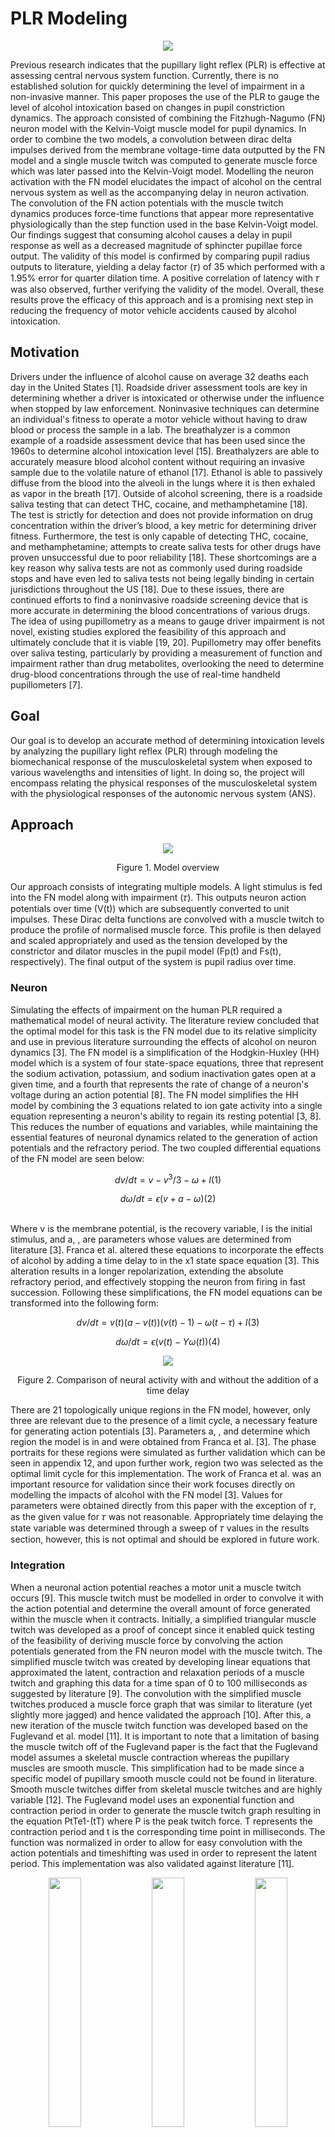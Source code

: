 # PLR Modeling
<p align="center">
  <img src="https://github.com/josephmitchell48/PLR_Modeling/blob/main/media/overviewPLR.gif" />
</p>

Previous research indicates that the pupillary light reflex (PLR) is effective at assessing central nervous system function. Currently, there is no established solution for quickly determining the level of impairment in a non-invasive manner. This paper proposes the use of the PLR to gauge the level of alcohol intoxication based on changes in pupil constriction dynamics. The approach consisted of combining the Fitzhugh-Nagumo (FN) neuron model with the Kelvin-Voigt muscle model for pupil dynamics. In order to combine the two models, a convolution between dirac delta impulses derived from the membrane voltage-time data outputted by the FN model and a single muscle twitch was computed to generate muscle force which was later passed into the Kelvin-Voigt model. Modelling the neuron activation with the FN model elucidates the impact of alcohol on the central nervous system as well as the accompanying delay in neuron activation. The convolution of the FN action potentials with the muscle twitch dynamics produces force-time functions that appear more representative physiologically than the step function used in the base Kelvin-Voigt model. Our findings suggest that consuming alcohol causes a delay in pupil response as well as a decreased magnitude of sphincter pupillae force output. The validity of this model is confirmed by comparing pupil radius outputs to literature, yielding a delay factor (𝜏) of 35 which performed with a 1.95% error for quarter dilation time.  A positive correlation of latency with 𝜏 was also observed, further verifying the validity of the model. Overall, these results prove the efficacy of this approach and is a promising next step in reducing the frequency of motor vehicle accidents caused by alcohol intoxication.

## Motivation
Drivers under the influence of alcohol cause on average 32 deaths each day in the United States [1]. Roadside driver assessment tools are key in determining whether a driver is intoxicated or otherwise under the influence when stopped by law enforcement. Noninvasive techniques can determine an individual's fitness to operate a motor vehicle without having to draw blood or process the sample in a lab. The breathalyzer is a common example of a roadside assessment device that has been used since the 1960s to determine alcohol intoxication level [15]. Breathalyzers are able to accurately measure blood alcohol content without requiring an invasive sample due to the volatile nature of ethanol [17]. Ethanol is able to passively diffuse from the blood into the alveoli in the lungs where it is then exhaled as vapor in the breath [17]. Outside of alcohol screening, there is a roadside saliva testing that can detect THC, cocaine, and methamphetamine [18]. The test is strictly for detection and does not provide information on drug concentration within the driver’s blood, a key metric for determining driver fitness. Furthermore, the test is only capable of detecting THC, cocaine, and methamphetamine; attempts to create saliva tests for other drugs have proven unsuccessful due to poor reliability [18]. These shortcomings are a key reason why saliva tests are not as commonly used during roadside stops and have even led to saliva tests not being legally binding in certain jurisdictions throughout the US [18]. Due to these issues, there are continued efforts to find a noninvasive roadside screening device that is more accurate in determining the blood concentrations of various drugs. The idea of using pupillometry as a means to gauge driver impairment is not novel, existing studies explored the feasibility of this approach and ultimately conclude that it is viable [19, 20]. Pupillometry may offer benefits over saliva testing, particularly by providing a measurement of function and impairment rather than drug metabolites, overlooking the need to determine drug-blood concentrations through the use of real-time handheld pupillometers [7].

## Goal
Our goal is to develop an accurate method of determining intoxication levels by analyzing the pupillary light reflex (PLR) through modeling the biomechanical response of the musculoskeletal system when exposed to various wavelengths and intensities of light. In doing so, the project will encompass relating the physical responses of the musculoskeletal system with the physiological responses of the autonomic nervous system (ANS). 

## Approach
<p align="center">
  <img src="https://github.com/josephmitchell48/PLR_Modeling/blob/main/media/systemDiagram.png" />
</p>
<p align="center">
Figure 1. Model overview
</p>

Our approach consists of integrating multiple models. A light stimulus is fed into the FN model along with impairment (𝜏). This outputs neuron action potentials over time (V(t)) which are subsequently converted to unit impulses. These Dirac delta functions are convolved with a muscle twitch to produce the profile of normalised muscle force. This profile is then delayed and scaled appropriately and used as the tension developed by the constrictor and dilator muscles in the pupil model (Fp(t) and Fs(t), respectively). The final output of the system is pupil radius over time.

### Neuron
Simulating the effects of impairment on the human PLR required a mathematical model of neural activity. The literature review concluded that the optimal model for this task is the FN model due to its relative simplicity and use in previous literature surrounding the effects of alcohol on neuron dynamics [3]. The FN model is a simplification of the Hodgkin-Huxley (HH) model which is a system of four state-space equations, three that represent the sodium activation, potassium, and sodium inactivation gates open at a given time, and a fourth that represents the rate of change of a neuron's voltage during an action potential [8]. The FN model simplifies the HH model by combining the 3 equations related to ion gate activity into a single equation representing a neuron's ability to regain its resting potential [3, 8]. This reduces the number of equations and variables, while maintaining the essential features of neuronal dynamics related to the generation of action potentials and the refractory period. The two coupled differential equations of the FN model are seen below:

```math
dv/dt = v-v^3/3 -\omega + I   (1)
```

```math
d\omega/dt = \epsilon(v + a - \omega)   (2)
```
\
Where v is the membrane potential,  is the recovery variable, I is the initial stimulus, and a, ,  are parameters whose values are determined from literature [3]. Franca et al. altered these equations to incorporate the effects of alcohol by adding a time delay to  in the x1 state space equation [3]. This alteration results in a longer repolarization, extending the absolute refractory period, and effectively stopping the neuron from firing in fast succession. Following these simplifications, the FN model equations can be transformed into the following form:

```math
dv/dt = v(t)(a-v(t))(v(t)-1) - \omega(t-τ)+ I (3)
```
```math
d\omega/dt =  \epsilon(v(t) - \Upsilon\omega(t)) (4)
```

<p align="center">
  <img src="https://github.com/josephmitchell48/PLR_Modeling/blob/main/media/neuronRepolarization.png" />
</p>
<p align="center">
Figure 2. Comparison of neural activity with and without the addition of a time delay
</p>

There are 21 topologically unique regions in the FN model, however, only three are relevant due to the presence of a limit cycle, a necessary feature for generating action potentials [3]. Parameters a, , and  determine which region the model is in and were obtained from Franca et al. [3]. The phase portraits for these regions were simulated as further validation which can be seen in appendix 12, and upon further work, region two was selected as the optimal limit cycle for this implementation.
The work of Franca et al. was an important resource for validation since their work focuses directly on modelling the impacts of alcohol with the FN model [3]. Values for parameters were obtained directly from this paper with the exception of 𝜏, as the given value for 𝜏 was not reasonable. Appropriately time delaying the state variable was determined through a sweep of 𝜏 values in the results section, however, this is not optimal and should be explored in future work.

### Integration 
When a neuronal action potential reaches a motor unit a muscle twitch occurs [9]. This muscle twitch must be modelled in order to convolve it with the action potential and determine the overall amount of force generated within the muscle when it contracts. Initially, a simplified triangular muscle twitch was developed as a proof of concept since it enabled quick testing of the feasibility of deriving muscle force by convolving the action potentials generated from the FN neuron model with the muscle twitch. The simplified muscle twitch was created by developing linear equations that approximated the latent, contraction and relaxation periods of a muscle twitch and graphing this data for a time span of 0 to 100 milliseconds as suggested by literature [9]. The convolution with the simplified muscle twitches produced a muscle force graph that was similar to literature (yet slightly more jagged) and hence validated the approach [10]. After this, a new iteration of the muscle twitch function was developed based on the Fuglevand et al. model [11]. It is important to note that a limitation of basing the muscle twitch off of the Fuglevand paper is the fact that the Fuglevand model assumes a skeletal muscle contraction whereas the pupillary muscles are smooth muscle.  This simplification had to be made since a specific model of pupillary smooth muscle could not be found in literature. Smooth muscle twitches differ from skeletal muscle twitches and are highly variable [12]. The Fuglevand model uses an exponential function and contraction period in order to generate the muscle twitch graph resulting in the equation PtTe1-(tT) where P is the peak twitch force. T represents the contraction period and t is the corresponding time point in milliseconds. The function was normalized in order to allow for easy convolution with the action potentials and timeshifting was used in order to represent the latent period.  This implementation was also validated against literature [11].
<p align="center">
  <img src="https://github.com/josephmitchell48/PLR_Modeling/blob/main/media/muscleTwitchTextbook.png" width="32%" /> <img src="https://github.com/josephmitchell48/PLR_Modeling/blob/main/media/muscleP.png" width="32%"/> <img src="https://github.com/josephmitchell48/PLR_Modeling/blob/main/media/singleTwitch.png" width="32%" />
</p>
<p align="center">
  Figure 3. Example of muscle twitch tension output (left) and comparison of Fuglevand muscle twitch (middle) with our implementation where P [Peak Force] = 1 (right) [13, 11].
</p>

The action potentials generated by the FN model are simplified by the conversion to Dirac delta impulses for easier convolution with the muscle twitch. This was accomplished by placing an impulse at the rising edge of every action potential. This simplification is appropriate since the action potential is an all-or-nothing response. Consultation with literature indicates this is an acceptable technique for modelling action potentials providing further validation [14]. Since action potential duration is short, ~1ms, the area underneath the graph is quite small and as such it is relatively negligible when considering its impact on the convolution [15]. Using the Dirac delta functions impulses instead of action potentials still elucidates the impacts of alcohol intoxication since the location of the Dirac delta impulse will still be delayed relative to a non-intoxicated individual which means the effect of alcohol on muscle force is still captured in the convolution.
To achieve an overall muscle response of the pupillary muscles that can be inputted into the physical model of the PLR, convolution of the neuronal action potentials with the aforementioned muscle twitch function was performed. This method has been validated in literature which used convolution to model isometric contractions based on motor unit activation [14]. A simplification was made by time scaling the FN model to achieve a realistic physiological time span for the neuron action potentials. The implementation of the model from Franca et al. is unitless, requiring a conversion factor of 50000 units to achieve a period of about 1 ms per action potential in an undelayed state, which aligns with literature [16]. Convolving the time-scaled neuron function with the muscle twitch function was performed using MATLAB’s conv function at each action potential spike. This yielded the overall muscle response through the temporal summation of the muscle response at each action potential. The resulting graph of muscle activation can be supported by literature in which muscle activation was simulated using the same muscle twitch function [10]. 

<p align="center">
  <img src="https://github.com/josephmitchell48/PLR_Modeling/blob/main/media/literatureTetanus.png" width="48%" /> <img src="https://github.com/josephmitchell48/PLR_Modeling/blob/main/media/muscleResponse.png" width="48%" />
</p>
<p align="center">
  Figure 4. Comparison of muscle activation from literature (L, Raikova et al.) with delayed and non-delayed muscle response achieved through convolution (R) [10].
</p>

As can be seen in Figure 4, the simulated muscle response was comparable to muscle responses from literature in overall shape. Additionally, it can be seen that increasing the alcohol factor, 𝜏, results in lower muscle force as well as a slight delay in activation, which aligns with the assumptions made in the implemented FN model. The resulting response was used in the physical model in Fp(t) and Fs(t). This is done by multiplying the normalised muscle force from the convolution with the implemented step functions in the implementation of the physical model. 

### Physical Model
In this work the modelling approach taken for the PLR was based on the model used by Fan & Yao [7]. This involved representing the pupil dilator and constrictor muscles both as a combination of a spring, damper, and contractile element (force-generating component). 
The sphincter contractile element force is denoted by Fp(t) because it is stimulated by the parasympathetic nervous system and the dilator Fs(t) because it is controlled by the sympathetic system. Simplified versions of the equations for the state-space model taken from Fan & Yao’s work are shown: 

```math
x_1 = r        (5)
```
```math
x_2 =dr/dt      (6)
```
```math
dx_1/dt=x_2      (7)
```
```math
dx_2/dt = d^2r/dt^2 = F_{elastic} - F_{damping} + F_p(t)+F_s(t)          (8)
```
Where ‘r’ represents pupil radius, Felastic is the force attributed to the elastic components, Fdamping is the force attributed to the dampers. The geometry and mass of the pupil is also taken into account in the calculations of these force values. Full equations with all parameters can be seen in the appendix.
The input to the model is a 100ms light flash at time 1 second. For this reason, it is not passed to the function but hard-coded into the simulation code that model muscle response. Fp(t) and Fs(t) are the force functions as a result from a 100ms light flash occurring at time = 1 second. Fan & Yao represent this as step functions with fitted amplitude and delays.


<p align="center">
  <img src="https://github.com/josephmitchell48/PLR_Modeling/blob/main/media/delayVisualization.png" width="48%" /> <img src="https://github.com/josephmitchell48/PLR_Modeling/blob/main/media/muscleComparison.png" width="48%" />
</p>
<p align="center">
  Figure 5. Fp(t)  and Fs(t) as step functions with fitted delays (𝜏p, 𝜏s)  and amplitudes (Fp, Fs) as in Fan & Yao’s work (Left, top right) and convolved muscle twitch force profile    (bottom right).
</p>

The MATLAB implementation of the physical model uses ODE45 to solve the linear system. This was validated by comparing the output with the results from Fan & Yao at three different light intensities.

<p align="center">
  <img src="https://github.com/josephmitchell48/PLR_Modeling/blob/main/media/pupil_validation.png" />
</p>
<p align="center">
  Figure 6. Literature model results (L) and our MATLAB implementation results (R).
</p>

###Parameter Sweep
To determine the value of 𝜏 to best represent intoxication, a range of values were used to simulate the PLR. The output could then be compared with experimental PLR data. Ideally, raw PLR data would be compared to the output of our model. However, this data was not available so other derived statistics needed to be used. Typical statistics calculated include latency, acceleration, contraction velocity, quarter-dilation velocity, and half-dilation time of the pupil radius [17]. Refer to appendix Table 1 for further elaboration of the different variables. Code was written to effectively calculate these values from the raw pupil radius data. Latency was calculated by the time difference (in seconds) between the light stimulus and the onset of contraction (initial inflection point). The initial inflection point was identified as the first drastic drop of the radius. Appendix Figure 13 shows the pupil radius profile over time, and the acceleration of change of pupil radius over time. The radius graph shows that before the first inflection point, there is a steady drop. This is verified in the acceleration graph as acceleration is close to zero, until it hits the specific time value where the first drop occurs. With this knowledge, signal processing was conducted, and the inflection point was calculated. With the calculated points, the latency value was found. 
Acceleration was calculated as the time to reach max acceleration during contraction; the units are therefore seconds rather than mm/s2. Contraction velocity describes the mean velocity (mm/s) during contraction. This was calculated by the rate of change from the minimum radius point, and the initial inflection point with its respective time values. Quarter dilation velocity is the velocity of the pupil dilation reaching its quarter dilation point from the minimum radius. Lastly, the half-dilation time was calculated as the time it took to reach its half-dilation point. The visual aid of each variable can be shown in Figure 7.

<p align="center">
  <img src="https://github.com/josephmitchell48/PLR_Modeling/blob/main/media/evaluation_metrics.png" />
</p>
<p align="center">
  Figure 7. Radius profile with its respective variables calculated and plotted
</p>

Appendix Figure 14 shows the radius profile with its calculated variables from literature [17]. When comparing Figure 7 to Appendix Figure 14, in most situations, the calculated points show similarity. After validating that the steps taken led to similar results, the simulation was run for 𝜏 ranging from 0-50. The 𝜏 value of 0.001 was the ‘baseline’ to represent zero intoxication because the DDE23 requires a non-zero delay. Statistical analysis was then conducted with the calculated metrics for each respective 𝜏 value.

### Statistical Analysis
A two-step empirical approach for validation was performed. Statistics derived from time-series radius data were used to determine accuracy of the model compared to literature data  from Kaifie et al’s work on assessing the PLR as a marker for the ability to drive, shown in the appendix Table 2 [17]. The metrics verified included contraction velocity, half-dilation time, quarter-dilation velocity, and time to maximum acceleration. Latency was not used because the data from Kaifie et al suggests alcohol was acting as a stimulant (lower latency with alcohol consumption), whereas we modelled the BAC region where it acts as a depressant. Initially, actual values derived from the simulation were compared with the hope of matching 𝜏 to literature values. However, differences in our model assumptions and the experimental procedure led to this not being a feasible option. The second approach taken sought to fit 𝜏 based on percent difference in parameters from baseline (𝜏 = 0) and with intoxication (𝜏 > 0). This approach took into account the starting conditions of each model rather than mapping the generated model values to those of literature directly. Error in the percent difference was then calculated from data with literature data as the ground truth [17]. 

## Results
Sample radius-time data from our PLR model can be seen in Figure 8.

<p align="center">
  <img src="https://github.com/josephmitchell48/PLR_Modeling/blob/main/media/Final_Model_demo.png" />
</p>
<p align="center">
  Figure 8. PLR of Fan & Yao model plotted along with our model using a range of 𝜏. 
</p>

## Conclusion
A partially successful model of the effect of alcohol on the PLR was created. Combining the FN model with the Fan & Yao model elegantly captures the effect of alcohol on the nervous system and subsequently, the impact on the pupillary muscles. Convolution of the muscle twitch with Dirac delta impulses that represent action potentials proved to be reasonable. Validation was limited by the availability of raw PLR data.

## References

[1] “Impaired driving: Get the facts,” Centers for Disease Control and Prevention, 28-Dec-2022. [Online]. Available: https://www.cdc.gov/transportationsafety/impaired_driving/impaired-drv_factsheet.html. [Accessed: 05-Feb-2023]. 

[2] California State Polytechnic University, Pomona and Loyola Marymount ... (n.d.). Retrieved March 10, 2023, from https://www.public.asu.edu/~etcamach/AMSSI/reports/neuron.pdf 

[3] R. S. Franca, I. E. Prendergast, E.-S. Sanchez, M. A. Sanchez, and F. Berezovsky, “The Role of Time Delay in the Fitzhugh-Nagumo Equations: The Impact of Alcohol on Neuron Firing,” Cornell University, Dept. of Biometrics Technical Report BU-1577-M, Aug. 2001.

[4] Stanford Medicine 25, “Pupillary responses,” Stanford Medicine 25. [Online]. Available: https://stanfordmedicine25.stanford.edu/the25/pupillary.html. [Accessed: 03-Feb-2023].

[5] J. V. Forrester, A. D. Dick, P. G. McMenamin, F. Roberts, and E. Pearlman, “Chapter 1: Anatomy of the eye and orbit,” in The eye: Basic sciences in practice, Amsterdam: Elsevier, 2021, pp. 1–102.

[6] C. Hall and R. Chilcott, “Eyeing up the future of the pupillary light reflex in neurodiagnostics,” Diagnostics, vol. 8, no. 1, p. 19, 2018.

[7] Xiaofei Fan and Gang Yao, “Modeling transient pupillary light reflex induced by a short light flash,” IEEE Transactions on Biomedical Engineering, vol. 58, no. 1, pp. 36–42, 2011.

[8] P. Wallisch, M. E. Lusignan, M. D. Benayoun, T. I. Baker, A. S. Dickey, and N. G. Hatsopoulos, Matlab for neuroscientists: An introduction to scientific computing in Matlab, Second. Amsterdam: Elsevier, 2014.

[9] J. Byrne, “Skeletal muscle: Whole muscle physiology,” Motor Units and Muscle Twitches. [Online]. Available: https://content.byui.edu/file/a236934c-3c60-4fe9-90aa-d343b3e3a640/1/module7/readings/muscle_twitches.html. [Accessed: 10-Apr-2023]. 

[10] R. Raikova, H. Aladjov, J. Celichowski, and P. Krutki, “An approach for simulation of the muscle force modeling it by summation of motor unit contraction forces,” Computational and Mathematical Methods in Medicine, vol. 2013, pp. 1–10, 2013. ​

[11] A. J. Fuglevand, D. A. Winter, and A. E. Patla, “Models of recruitment and rate coding organization in motor-unit pools,” Journal of Neurophysiology, vol. 70, no. 6, pp. 2470–2488, 1993. ​

[12] B. Hafen and B. Burns, “Physiology, Smooth Muscle,” National Center for Biotechnology Information. [Online]. Available: https://pubmed.ncbi.nlm.nih.gov/30252381/. [Accessed: 10-Apr-2023]

[13] “Skeletal muscle: Whole muscle physiology,” Motor Units and Muscle Twitches. [Online]. Available: https://content.byui.edu/file/a236934c-3c60-4fe9-90aa-d343b3e3a640/1/module7/readings/muscle_twitches.html. [Accessed: 15-Apr-2023].

[14] C. J. De Luca, “A model for a motor unit train recorded during constant force isometric contractions,” Biological Cybernetics, vol. 19, no. 3, pp. 159–167, 1975. 

[15] J. Byrne, “Chapter 1: Resting Potentials and Action Potentials,” Department of Neurobiology and Anatomy, McGovern Medical School. [Online]. Available: https://nba.uth.tmc.edu/neuroscience/m/s1/chapter01.html. [Accessed: 10-Apr-2023]. 

[16] “Action potentials,” Image for Cardiovascular Physiology Concepts, Richard E Klabunde PhD. [Online]. Available: https://www.cvphysiology.com/Arrhythmias/A010. [Accessed: 15-Apr-2023].

[17] A. Kaifie, M. Reugels, T. Kraus, and M. Kursawe, “The pupillary light reflex (PLR) as a marker for the ability to work or drive – a feasibility study,” Journal of Occupational Medicine and Toxicology, vol. 16, no. 1, 2021​

[18] M. Gronbaek, “The positive and negative health effects of alcohol- and the Public Health Implications,” Journal of Internal Medicine, vol. 265, no. 4, pp. 407–420, 2009.

[19] R. Lozi, M.-S. Abdelouahab, and G. Chen, “Mixed-mode oscillations based on complex canard explosion in a fractional-order Fitzhugh-Nagumo model.,” Applied Mathematics and Nonlinear Sciences, vol. 5, no. 2, pp. 239–256, 2020. 

## Contributors 
Victor Crisan   | vcrisan@uwaterloo.ca         | [LinkedIn](https://www.linkedin.com/in/victor-crisan-013347218/)
\
Sean Rose       | s25rose@uwaterloo.ca         | [LinkedIn](https://www.linkedin.com/in/rose-sean/)
\
Michael Frew    | michael.frew@uwaterloo.ca    | [LinkedIn](https://www.linkedin.com/in/michael-frew/)
\
Joseph Mitchell | joseph.mitchell@uwaterloo.ca |  [LinkedIn](https://www.linkedin.com/in/josephmitchell48/)
\
Jaeyoung Kang   | j97kang@uwaterloo.ca	       |  [LinkedIn](https://www.linkedin.com/in/jaeyoungkang0815/)
\
<br />
Speaical thank you to [Dr. Richard Nuckols](https://uwaterloo.ca/systems-design-engineering/contacts/richard-nuckols) for his mentorship throughout the durration of this project.
